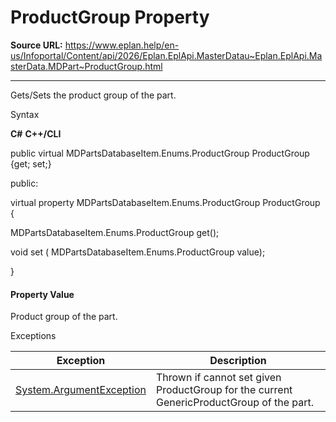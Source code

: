 # ProductGroup Property

**Source URL:** https://www.eplan.help/en-us/Infoportal/Content/api/2026/Eplan.EplApi.MasterDatau~Eplan.EplApi.MasterData.MDPart~ProductGroup.html

---

Gets/Sets the product group of the part.

Syntax

**C#**
**C++/CLI**


public virtual MDPartsDatabaseItem.Enums.ProductGroup ProductGroup {get; set;}

public:

virtual property MDPartsDatabaseItem.Enums.ProductGroup ProductGroup {

   MDPartsDatabaseItem.Enums.ProductGroup get();

   void set (    MDPartsDatabaseItem.Enums.ProductGroup value);

}


#### Property Value

Product group of the part.

Exceptions

| Exception | Description |
| --- | --- |
| [System.ArgumentException](#) | Thrown if cannot set given ProductGroup for the current GenericProductGroup of the part. |

